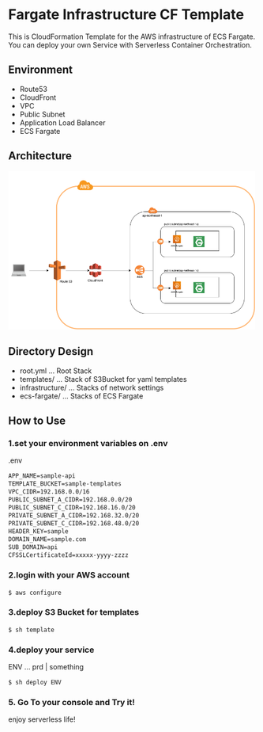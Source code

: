 # Fargate Infrastructure CF Template

This is CloudFormation Template for the AWS infrastructure of ECS Fargate.
You can deploy your own Service with Serverless Container Orchestration.

## Environment

- Route53
- CloudFront
- VPC
- Public Subnet
- Application Load Balancer
- ECS Fargate

## Architecture

<img src='./assets/infra.png' width='500'>

## Directory Design

- root.yml ... Root Stack
- templates/ ... Stack of S3Bucket for yaml templates
- infrastructure/ ... Stacks of network settings
- ecs-fargate/ ... Stacks of ECS Fargate

## How to Use

### 1.set your environment variables on .env

.env
```
APP_NAME=sample-api
TEMPLATE_BUCKET=sample-templates
VPC_CIDR=192.168.0.0/16
PUBLIC_SUBNET_A_CIDR=192.168.0.0/20
PUBLIC_SUBNET_C_CIDR=192.168.16.0/20
PRIVATE_SUBNET_A_CIDR=192.168.32.0/20
PRIVATE_SUBNET_C_CIDR=192.168.48.0/20
HEADER_KEY=sample
DOMAIN_NAME=sample.com
SUB_DOMAIN=api
CFSSLCertificateId=xxxxx-yyyy-zzzz
```

### 2.login with your AWS account

```
$ aws configure
```

### 3.deploy S3 Bucket for templates

```
$ sh template
```

### 4.deploy your service

ENV ... prd | something

```
$ sh deploy ENV
```

### 5. Go To your console and Try it!

enjoy serverless life!